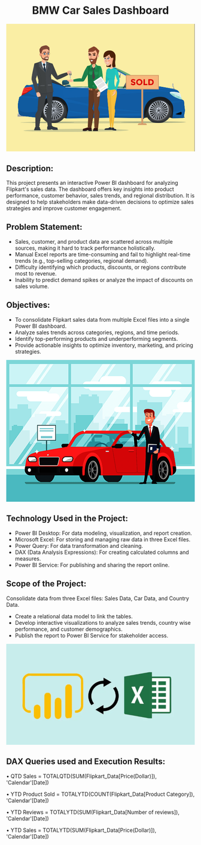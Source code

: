 # <div align="center">BMW Car Sales Dashboard</div>

![Intro](https://github.com/PyanshuXd/Car_Sales-Power-BI-/blob/13a4e20944fd360cdfe9e47826ffb02c6084015c/Images%20Used/dash.png)

## Description:

This project presents an interactive Power BI dashboard for analyzing Flipkart's sales data. The dashboard offers key insights into product performance, customer behavior, sales trends, and regional distribution. It is designed to help stakeholders make data-driven decisions to optimize sales strategies and improve customer engagement.

## Problem Statement:
- Sales, customer, and product data are scattered across multiple sources, making it hard to track performance holistically.
- Manual Excel reports are time-consuming and fail to highlight real-time trends (e.g., top-selling categories, regional demand).
- Difficulty identifying which products, discounts, or regions contribute most to revenue.
- Inability to predict demand spikes or analyze the impact of discounts on sales volume.

## Objectives:
- To consolidate Flipkart sales data from multiple Excel files into a single Power BI dashboard.
- Analyze sales trends across categories, regions, and time periods.
- Identify top-performing products and underperforming segments.
- Provide actionable insights to optimize inventory, marketing, and pricing strategies.

![Objective](https://github.com/PyanshuXd/Car_Sales-Power-BI-/blob/4d21e0d474381dba5af9f3daa155ac409863d1b7/Images%20Used/pngtree-car-salesman-in-dealer-showroom-image_77441.png)

## Technology Used in the Project:
- Power BI Desktop: For data modeling, visualization, and report creation.
- Microsoft Excel: For storing and managing raw data in three Excel files.
- Power Query: For data transformation and cleaning.
- DAX (Data Analysis Expressions): For creating calculated columns and measures.
- Power BI Service: For publishing and sharing the report online.

## Scope of the Project:
Consolidate data from three Excel files: Sales Data, Car Data, and Country Data.
- Create a relational data model to link the tables.
- Develop interactive visualizations to analyze sales trends, country wise performance, and customer demographics.
- Publish the report to Power BI Service for stakeholder access.

![requirement](https://github.com/PyanshuXd/Car_Sales-Power-BI-/blob/c13753c2613c9ed4cbb00d12036099641b054ffb/Images%20Used/Bi%20x%20excel.png)

## DAX Queries used and Execution Results:

•	QTD Sales = TOTALQTD(SUM(Flipkart_Data[Price(Dollar)]), 'Calendar'[Date])

•	YTD Product Sold = TOTALYTD(COUNT(Flipkart_Data[Product Category]), 'Calendar'[Date])

•	YTD Reviews = TOTALYTD(SUM(Flipkart_Data[Number of  reviews]), 'Calendar'[Date])

•	YTD Sales = TOTALYTD(SUM(Flipkart_Data[Price(Dollar)]), 'Calendar'[Date])

